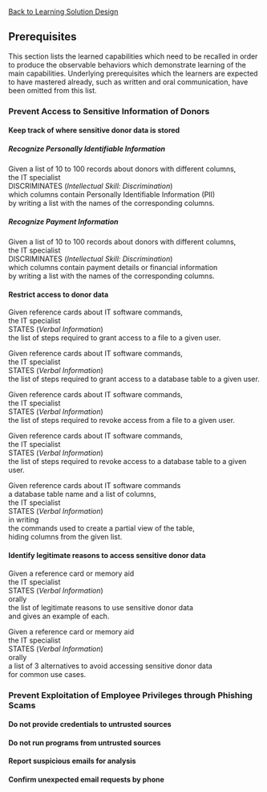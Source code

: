 [Back to Learning Solution Design](600-LEARNING-SOLUTION-DESIGN.md)
## Prerequisites

This section lists the learned capabilities which need to be recalled
in order to produce the observable behaviors which demonstrate learning
of the main capabilities. Underlying prerequisites which the learners are
expected to have mastered already, such as written and oral communication,
have been omitted from this list.

### Prevent Access to Sensitive Information of Donors

#### Keep track of where sensitive donor data is stored

##### Recognize Personally Identifiable Information

Given a list of 10 to 100 records about donors with different columns,  
the IT specialist  
DISCRIMINATES (*Intellectual Skill: Discrimination*)  
which columns contain Personally Identifiable Information (PII)  
by writing a list with the names of the corresponding columns.

##### Recognize Payment Information

Given a list of 10 to 100 records about donors with different columns,  
the IT specialist  
DISCRIMINATES (*Intellectual Skill: Discrimination*)  
which columns contain payment details or financial information  
by writing a list with the names of the corresponding columns.

#### Restrict access to donor data

Given reference cards about IT software commands,  
the IT specialist  
STATES (*Verbal Information*)  
the list of steps required to grant access to a file to a given user.

Given reference cards about IT software commands,  
the IT specialist  
STATES (*Verbal Information*)  
the list of steps required to grant access to a database table to a given user.

Given reference cards about IT software commands,  
the IT specialist  
STATES (*Verbal Information*)  
the list of steps required to revoke access from a file to a given user.

Given reference cards about IT software commands,  
the IT specialist  
STATES (*Verbal Information*)  
the list of steps required to revoke access to a database table to a given user.

Given reference cards about IT software commands  
a database table name and a list of columns,  
the IT specialist  
STATES (*Verbal Information*)  
in writing  
the commands used to create a partial view of the table,  
hiding columns from the given list.

#### Identify legitimate reasons to access sensitive donor data

Given a reference card or memory aid  
the IT specialist  
STATES (*Verbal Information*)  
orally  
the list of legitimate reasons to use sensitive donor data  
and gives an example of each.

Given a reference card or memory aid  
the IT specialist  
STATES (*Verbal Information*)  
orally  
a list of 3 alternatives to avoid accessing sensitive donor data  
for common use cases.

### Prevent Exploitation of Employee Privileges through Phishing Scams

#### Do not provide credentials to untrusted sources

#### Do not run programs from untrusted sources

#### Report suspicious emails for analysis

#### Confirm unexpected email requests by phone


